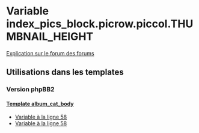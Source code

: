 # Variable index_pics_block.picrow.piccol.THUMBNAIL_HEIGHT
[Explication sur le forum des forums](http://forum.forumactif.com/t294113-listing-des-variables#index_pics_block.picrow.piccol.THUMBNAIL_HEIGHT)

## Utilisations dans les templates

### Version phpBB2

#### [Template album_cat_body](subsilver/album_cat_body.md)
* [Variable à la ligne 58](../subsilver/album_cat_body.tpl#L58)
* [Variable à la ligne 58](../subsilver/album_cat_body.tpl#L58)